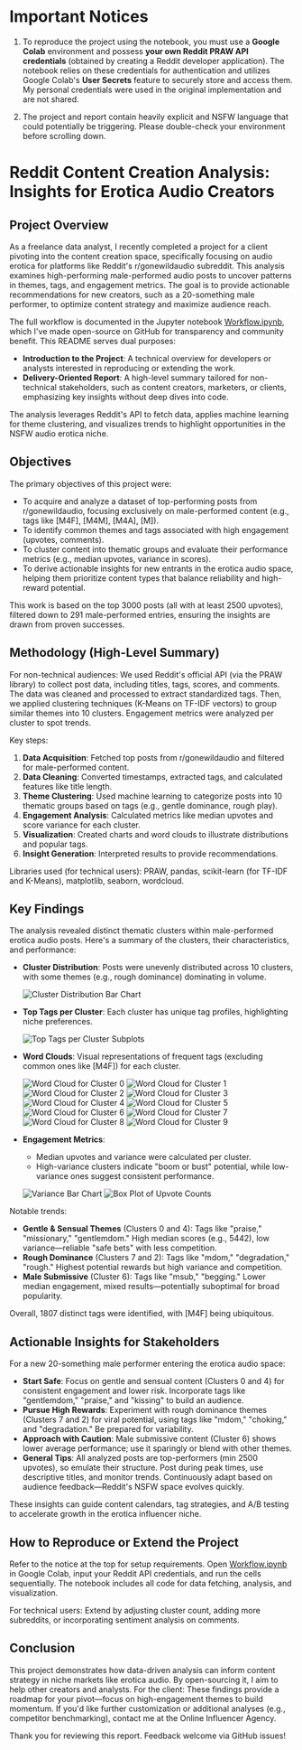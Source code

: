 # Important Notices

1. To reproduce the project using the notebook, you must use a **Google Colab** environment and possess **your own Reddit PRAW API credentials** (obtained by creating a Reddit developer application). The notebook relies on these credentials for authentication and utilizes Google Colab's **User Secrets** feature to securely store and access them. My personal credentials were used in the original implementation and are not shared.

2. The project and report contain heavily explicit and NSFW language that could potentially be triggering. Please double-check your environment before scrolling down.

# Reddit Content Creation Analysis: Insights for Erotica Audio Creators

## Project Overview

As a freelance data analyst, I recently completed a project for a client pivoting into the content creation space, specifically focusing on audio erotica for platforms like Reddit's r/gonewildaudio subreddit. This analysis examines high-performing male-performed audio posts to uncover patterns in themes, tags, and engagement metrics. The goal is to provide actionable recommendations for new creators, such as a 20-something male performer, to optimize content strategy and maximize audience reach.

The full workflow is documented in the Jupyter notebook [Workflow.ipynb](Workflow.ipynb), which I've made open-source on GitHub for transparency and community benefit. This README serves dual purposes:
- **Introduction to the Project**: A technical overview for developers or analysts interested in reproducing or extending the work.
- **Delivery-Oriented Report**: A high-level summary tailored for non-technical stakeholders, such as content creators, marketers, or clients, emphasizing key insights without deep dives into code.

The analysis leverages Reddit's API to fetch data, applies machine learning for theme clustering, and visualizes trends to highlight opportunities in the NSFW audio erotica niche.

## Objectives

The primary objectives of this project were:
- To acquire and analyze a dataset of top-performing posts from r/gonewildaudio, focusing exclusively on male-performed content (e.g., tags like [M4F], [M4M], [M4A], [M]).
- To identify common themes and tags associated with high engagement (upvotes, comments).
- To cluster content into thematic groups and evaluate their performance metrics (e.g., median upvotes, variance in scores).
- To derive actionable insights for new entrants in the erotica audio space, helping them prioritize content types that balance reliability and high-reward potential.

This work is based on the top 3000 posts (all with at least 2500 upvotes), filtered down to 291 male-performed entries, ensuring the insights are drawn from proven successes.

## Methodology (High-Level Summary)

For non-technical audiences: We used Reddit's official API (via the PRAW library) to collect post data, including titles, tags, scores, and comments. The data was cleaned and processed to extract standardized tags. Then, we applied clustering techniques (K-Means on TF-IDF vectors) to group similar themes into 10 clusters. Engagement metrics were analyzed per cluster to spot trends.

Key steps:
1. **Data Acquisition**: Fetched top posts from r/gonewildaudio and filtered for male-performed content.
2. **Data Cleaning**: Converted timestamps, extracted tags, and calculated features like title length.
3. **Theme Clustering**: Used machine learning to categorize posts into 10 thematic groups based on tags (e.g., gentle dominance, rough play).
4. **Engagement Analysis**: Calculated metrics like median upvotes and score variance for each cluster.
5. **Visualization**: Created charts and word clouds to illustrate distributions and popular tags.
6. **Insight Generation**: Interpreted results to provide recommendations.

Libraries used (for technical users): PRAW, pandas, scikit-learn (for TF-IDF and K-Means), matplotlib, seaborn, wordcloud.

## Key Findings

The analysis revealed distinct thematic clusters within male-performed erotica audio posts. Here's a summary of the clusters, their characteristics, and performance:

- **Cluster Distribution**: Posts were unevenly distributed across 10 clusters, with some themes (e.g., rough dominance) dominating in volume.
  
  ![Cluster Distribution Bar Chart](images/cluster_distribution.png)

- **Top Tags per Cluster**: Each cluster has unique tag profiles, highlighting niche preferences.
  
  ![Top Tags per Cluster Subplots](images/top_tags_per_cluster.png)

- **Word Clouds**: Visual representations of frequent tags (excluding common ones like [M4F]) for each cluster.
  
  ![Word Cloud for Cluster 0](images/wordcloud_cluster_0.png)
  ![Word Cloud for Cluster 1](images/wordcloud_cluster_1.png)
  ![Word Cloud for Cluster 2](images/wordcloud_cluster_2.png)
  ![Word Cloud for Cluster 3](images/wordcloud_cluster_3.png)
  ![Word Cloud for Cluster 4](images/wordcloud_cluster_4.png)
  ![Word Cloud for Cluster 5](images/wordcloud_cluster_5.png)
  ![Word Cloud for Cluster 6](images/wordcloud_cluster_6.png)
  ![Word Cloud for Cluster 7](images/wordcloud_cluster_7.png)
  ![Word Cloud for Cluster 8](images/wordcloud_cluster_8.png)
  ![Word Cloud for Cluster 9](images/wordcloud_cluster_9.png)

- **Engagement Metrics**:
  - Median upvotes and variance were calculated per cluster.
  - High-variance clusters indicate "boom or bust" potential, while low-variance ones suggest consistent performance.
  
  ![Variance Bar Chart](images/variance_per_cluster.png)
  ![Box Plot of Upvote Counts](images/boxplot_upvotes.png)

Notable trends:
- **Gentle & Sensual Themes** (Clusters 0 and 4): Tags like "praise," "missionary," "gentlemdom." High median scores (e.g., 5442), low variance—reliable "safe bets" with less competition.
- **Rough Dominance** (Clusters 7 and 2): Tags like "mdom," "degradation," "rough." Highest potential rewards but high variance and competition.
- **Male Submissive** (Cluster 6): Tags like "msub," "begging." Lower median engagement, mixed results—potentially suboptimal for broad popularity.

Overall, 1807 distinct tags were identified, with [M4F] being ubiquitous.

## Actionable Insights for Stakeholders

For a new 20-something male performer entering the erotica audio space:
- **Start Safe**: Focus on gentle and sensual content (Clusters 0 and 4) for consistent engagement and lower risk. Incorporate tags like "gentlemdom," "praise," and "kissing" to build an audience.
- **Pursue High Rewards**: Experiment with rough dominance themes (Clusters 7 and 2) for viral potential, using tags like "mdom," "choking," and "degradation." Be prepared for variability.
- **Approach with Caution**: Male submissive content (Cluster 6) shows lower average performance; use it sparingly or blend with other themes.
- **General Tips**: All analyzed posts are top-performers (min 2500 upvotes), so emulate their structure. Post during peak times, use descriptive titles, and monitor trends. Continuously adapt based on audience feedback—Reddit's NSFW space evolves quickly.

These insights can guide content calendars, tag strategies, and A/B testing to accelerate growth in the erotica influencer niche.

## How to Reproduce or Extend the Project

Refer to the notice at the top for setup requirements. Open [Workflow.ipynb](Workflow.ipynb) in Google Colab, input your Reddit API credentials, and run the cells sequentially. The notebook includes all code for data fetching, analysis, and visualization.

For technical users: Extend by adjusting cluster count, adding more subreddits, or incorporating sentiment analysis on comments.

## Conclusion

This project demonstrates how data-driven analysis can inform content strategy in niche markets like erotica audio. By open-sourcing it, I aim to help other creators and analysts. For the client: These findings provide a roadmap for your pivot—focus on high-engagement themes to build momentum. If you'd like further customization or additional analyses (e.g., competitor benchmarking), contact me at the Online Influencer Agency.

Thank you for reviewing this report. Feedback welcome via GitHub issues!
